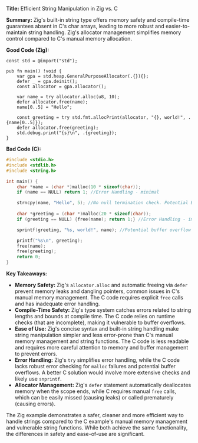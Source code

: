 **Title:** Efficient String Manipulation in Zig vs. C

**Summary:**  Zig's built-in string type offers memory safety and compile-time guarantees absent in C's char arrays, leading to more robust and easier-to-maintain string handling.  Zig's allocator management simplifies memory control compared to C's manual memory allocation.

**Good Code (Zig):**

```zig
const std = @import("std");

pub fn main() !void {
    var gpa = std.heap.GeneralPurposeAllocator(.{}){};
    defer _ = gpa.deinit();
    const allocator = gpa.allocator();

    var name = try allocator.alloc(u8, 10);
    defer allocator.free(name);
    name[0..5] = "Hello";

    const greeting = try std.fmt.allocPrint(allocator, "{}, world!", .{name[0..5]});
    defer allocator.free(greeting);
    std.debug.print("{s}\n", .{greeting});
}
```

**Bad Code (C):**

```c
#include <stdio.h>
#include <stdlib.h>
#include <string.h>

int main() {
    char *name = (char *)malloc(10 * sizeof(char)); 
    if (name == NULL) return 1; //Error Handling - minimal

    strncpy(name, "Hello", 5); //No null termination check. Potential Buffer overflow
    
    char *greeting = (char *)malloc(20 * sizeof(char));
    if (greeting == NULL) {free(name); return 1;} //Error Handling - improved (somewhat)

    sprintf(greeting, "%s, world!", name); //Potential buffer overflow if name is longer than expected. No bounds checking

    printf("%s\n", greeting);
    free(name);
    free(greeting);
    return 0;
}
```


**Key Takeaways:**

* **Memory Safety:** Zig's `allocator.alloc` and automatic freeing via `defer` prevent memory leaks and dangling pointers, common issues in C's manual memory management.  The C code requires explicit `free` calls and has inadequate error handling.
* **Compile-Time Safety:** Zig's type system catches errors related to string lengths and bounds at compile time.  The C code relies on runtime checks (that are incomplete), making it vulnerable to buffer overflows.
* **Ease of Use:** Zig's concise syntax and built-in string handling make string manipulation simpler and less error-prone than C's manual memory management and string functions.  The C code is less readable and requires more careful attention to memory and buffer management to prevent errors.
* **Error Handling:** Zig's `try` simplifies error handling, while the C code lacks robust error checking for `malloc` failures and potential buffer overflows.  A better C solution would involve more extensive checks and likely use `snprintf`.
* **Allocator Management:** Zig's `defer` statement automatically deallocates memory when the scope ends, while C requires manual `free` calls, which can be easily missed (causing leaks) or called prematurely (causing errors).


The Zig example demonstrates a safer, cleaner and more efficient way to handle strings compared to the C example's manual memory management and vulnerable string functions.  While both achieve the same functionality, the differences in safety and ease-of-use are significant.
